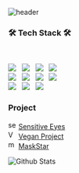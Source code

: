 ![header](https://capsule-render.vercel.app/api?type=waving&color=auto&height=300&section=header&text=WKY&fontSize=90&animation=fadeIn&fontAlign=70)
<h3><b>🛠 Tech Stack 🛠</b></h3>
</br>
<p>
<img src="https://img.shields.io/badge/Java-007396?style=flat-square&logo=Java&logoColor=white"/></a> &nbsp
<img src="https://img.shields.io/badge/Spring-6DB33F?style=flat-square&logo=Spring&logoColor=white"/></a> &nbsp
<img src="https://img.shields.io/badge/SpringBoot-6DB33F?style=flat-square&logo=SpringBoot&logoColor=white"/></a> &nbsp
<img src="https://img.shields.io/badge/MySQL-4479A1?style=flat-square&logo=MySQL&logoColor=white"/></a> &nbsp
</br>
<img src="https://img.shields.io/badge/HTML5-E34F26?style=flat-square&logo=HTML5&logoColor=white"/></a> &nbsp
<img src="https://img.shields.io/badge/JavaScript-F7DF1E?style=flat-square&logo=JavaScript&logoColor=white"/></a> &nbsp
<img src="https://img.shields.io/badge/Vue.js-4FC08D?style=flat-square&logo=Vue.js&logoColor=white"/></a> &nbsp
<img src="https://img.shields.io/badge/Vuetify-1867C0?style=flat-square&logo=Vuetify&logoColor=white"/></a> &nbsp
</br>
<img src="https://img.shields.io/badge/Python-3776AB?style=flat-square&logo=Python&logoColor=white"/></a> &nbsp 
<img src="https://img.shields.io/badge/OpenCV-5C3EE8?style=flat-square&logo=OpenCV&logoColor=white"/></a> &nbsp
<img src="https://img.shields.io/badge/Amazon AWS-232F3E?style=flat-square&logo=Amazon%20AWS&logoColor=white"/></a> &nbsp </p>

<h3><b>Project</b></h3>
<p>
  <img alt="sensitiveEyes_icon" src="https://user-images.githubusercontent.com/43941396/133593188-38cbaeef-09a6-4bbc-adcd-b7d7b97f4faf.png"
   width="17" height="17">
  <a href="https://github.com/kwangyunwon/Sensitive-Eyes">Sensitive Eyes</a> </br>
  <img alt="Vegan_icon" src="https://user-images.githubusercontent.com/43941396/133584661-9ac584f3-5c0a-4716-8434-1561bc64a820.png"
   width="17" height="17"> 
  <a href="https://github.com/kwangyunwon/Vegan_WebProject">Vegan Project</a> </br>
  <img alt="maskstar_icon" src="https://user-images.githubusercontent.com/43941396/133590869-1c133c50-eecd-454b-816c-4276ad884c31.png"
   width="17" height="17">
  <a href="https://github.com/kwangyunwon/MaskStar">MaskStar</a>
</p>

![Github Stats](https://github-readme-stats.vercel.app/api?username=kwangyunwon&show_icons=true)

<!--
**kwangyunwon/kwangyunwon** is a ✨ _special_ ✨ repository because its `README.md` (this file) appears on your GitHub profile.
Here are some ideas to get you started:

- 🔭 I’m currently working on ...
- 🌱 I’m currently learning ...
- 👯 I’m looking to collaborate on ...
- 🤔 I’m looking for help with ...
- 💬 Ask me about ...
- 📫 How to reach me: ...
- 😄 Pronouns: ...
- ⚡ Fun fact: ...
-->
